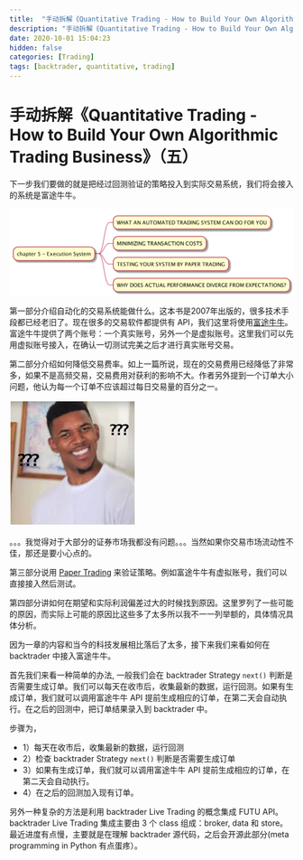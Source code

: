 ```yaml
---
title:  "手动拆解《Quantitative Trading - How to Build Your Own Algorithmic Trading Business》（五）"
description: "手动拆解《Quantitative Trading - How to Build Your Own Algorithmic Trading Business》（五）"
date: 2020-10-01 15:04:23
hidden: false
categories: [Trading]
tags: [backtrader, quantitative, trading]
---
```

# 手动拆解《Quantitative Trading - How to Build Your Own Algorithmic Trading Business》（五）

下一步我们要做的就是把经过回测验证的策略投入到实际交易系统，我们将会接入的系统是富途牛牛。

![第五章](c5.png "第五章")

第一部分介绍自动化的交易系统能做什么。这本书是2007年出版的，很多技术手段都已经老旧了。现在很多的交易软件都提供有 API，我们这里将使用[富途牛牛](https://github.com/FutunnOpen/py-futu-api)。富途牛牛提供了两个账号：一个真实账号，另外一个是虚拟账号。这里我们可以先用虚拟账号接入，在确认一切测试完美之后才进行真实账号交易。

第二部分介绍如何降低交易费率。如上一篇所说，现在的交易费用已经降低了非常多，如果不是高频交易，交易费用对获利的影响不大。作者另外提到一个订单大小问题，他认为每一个订单不应该超过每日交易量的百分之一。

![问题](question.jpeg "问题")

。。。我觉得对于大部分的证券市场我都没有问题。。。当然如果你交易市场流动性不佳，那还是要小心点的。

第三部分说用 [Paper Trading](https://www.investopedia.com/terms/p/papertrade.asp#:~:text=A%20paper%20trade%20is%20a,risking%20money%20in%20live%20markets.) 来验证策略。例如富途牛牛有虚拟账号，我们可以直接接入然后测试。

第四部分讲如何在期望和实际利润偏差过大的时候找到原因。这里罗列了一些可能的原因，而实际上可能的原因比这些多了太多所以我不一一列举额的，具体情况具体分析。

因为一章的内容和当今的科技发展相比落后了太多，接下来我们来看如何在 backtrader 中接入富途牛牛。

首先我们来看一种简单的办法, 一般我们会在 backtrader Strategy `next()` 判断是否需要生成订单。我们可以每天在收市后，收集最新的数据，运行回测。如果有生成订单，我们就可以调用富途牛牛 API 提前生成相应的订单，在第二天会自动执行。在之后的回测中，把订单结果录入到 backtrader 中。

步骤为，

- 1）每天在收市后，收集最新的数据，运行回测
- 2）检查 backtrader Strategy `next()` 判断是否需要生成订单
- 3）如果有生成订单，我们就可以调用富途牛牛 API 提前生成相应的订单，在第二天会自动执行。
- 4）在之后的回测加入现有订单。

另外一种复杂的方法是利用 backtrader Live Trading 的概念集成 FUTU API。backtrader Live Trading 集成主要由 3 个 class 组成：broker, data 和 store。最近进度有点慢，主要就是在理解 backtrader 源代码，之后会开源此部分(meta programming in Python 有点蛋疼）。